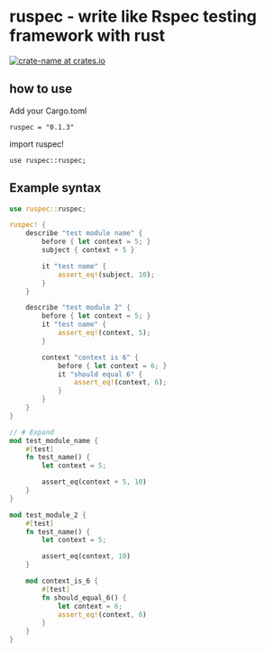 # ruspec - write like Rspec testing framework with rust

[![crate-name at crates.io](https://img.shields.io/crates/v/ruspec.svg)](https://crates.io/crates/ruspec)

## how to use 

Add your Cargo.toml
```
ruspec = "0.1.3"
```

import ruspec!
```
use ruspec::ruspec;
```

## Example syntax 
```rust
use ruspec::ruspec;

ruspec! {
    describe "test module name" {
        before { let context = 5; }
        subject { context + 5 }

        it "test name" {
            assert_eq!(subject, 10);
        }
    }

    describe "test module 2" {
        before { let context = 5; }
        it "test name" {
            assert_eq!(context, 5);
        }

        context "context is 6" {
            before { let context = 6; }
            it "should equal 6" {
                assert_eq!(context, 6);
            }
        }
    }
}

// # Expand
mod test_module_name {
    #[test]
    fn test_name() {
        let context = 5;

        assert_eq(context + 5, 10)
    }
}

mod test_module_2 {
    #[test]
    fn test_name() {
        let context = 5;

        assert_eq(context, 10)
    }

    mod context_is_6 {
        #[test]
        fn should_equal_6() {
            let context = 6;
            assert_eq!(context, 6)
        }
    }
}
```
